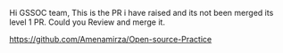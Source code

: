 Hi GSSOC team,
This is the PR i have raised and its not been merged
its level 1 PR. 
Could you Review and merge it.

https://github.com/Amenamirza/Open-source-Practice
